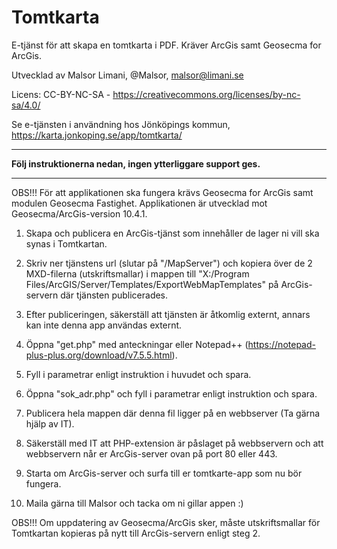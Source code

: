 # Tomtkarta
E-tjänst för att skapa en tomtkarta i PDF. Kräver ArcGis samt Geosecma for ArcGis.

Utvecklad av Malsor Limani, @Malsor, malsor@limani.se

Licens: CC-BY-NC-SA - https://creativecommons.org/licenses/by-nc-sa/4.0/

Se e-tjänsten i användning hos Jönköpings kommun, https://karta.jonkoping.se/app/tomtkarta/

*************************************************************************************
**Följ instruktionerna nedan, ingen ytterliggare support ges.**
*************************************************************************************

OBS!!! 
För att applikationen ska fungera krävs Geosecma for ArcGis samt modulen Geosecma Fastighet. 
Applikationen är utvecklad mot Geosecma/ArcGis-version 10.4.1.



1. Skapa och publicera en ArcGis-tjänst som innehåller de lager ni vill ska synas i Tomtkartan.

2. Skriv ner tjänstens url (slutar på "/MapServer") och kopiera över de 2 MXD-filerna (utskriftsmallar) i mappen till "X:/Program Files/ArcGIS/Server/Templates/ExportWebMapTemplates" på ArcGis-servern där tjänsten publicerades.

3. Efter publiceringen, säkerställ att tjänsten är åtkomlig externt, annars kan inte denna app användas externt.

4. Öppna "get.php" med anteckningar eller Notepad++ (https://notepad-plus-plus.org/download/v7.5.5.html).

5. Fyll i parametrar enligt instruktion i huvudet och spara.

6. Öppna "sok_adr.php" och fyll i parametrar enligt instruktion och spara.

7. Publicera hela mappen där denna fil ligger på en webbserver (Ta gärna hjälp av IT).

8. Säkerställ med IT att PHP-extension är påslaget på webbservern och att webbservern når er ArcGis-server ovan på port 80 eller 443.

9. Starta om ArcGis-server och surfa till er tomtkarte-app som nu bör fungera.

10. Maila gärna till Malsor och tacka om ni gillar appen :)

OBS!!!
Om uppdatering av Geosecma/ArcGis sker, måste utskriftsmallar för Tomtkartan kopieras på nytt till ArcGis-servern enligt steg 2.
